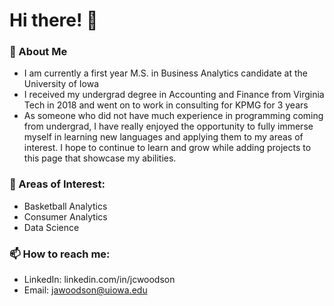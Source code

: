 # Hi there! 👋

### 🔭 About Me
  - I am currently a first year M.S. in Business Analytics candidate at the University of Iowa
  - I received my undergrad degree in Accounting and Finance from Virginia Tech in 2018 and went on to work in consulting for KPMG for 3 years
  - As someone who did not have much experience in programming coming from undergrad, I have really enjoyed the opportunity to fully immerse myself in learning new languages and applying them to my areas of interest. I hope to continue to learn and grow while adding projects to this page that showcase my abilities.

### 💬 Areas of Interest:
 - Basketball Analytics
 - Consumer Analytics
 - Data Science

### 📫 How to reach me:
  - LinkedIn: linkedin.com/in/jcwoodson
  - Email: jawoodson@uiowa.edu
